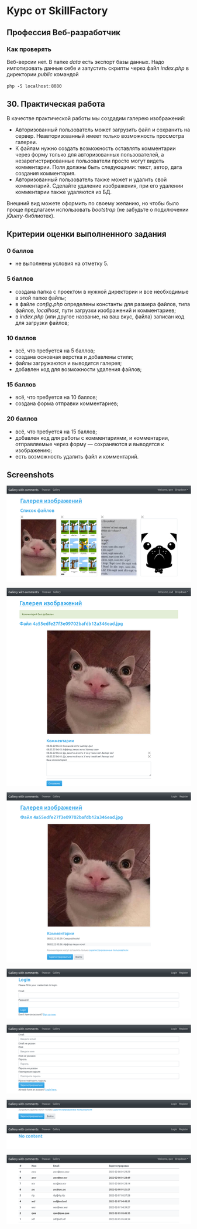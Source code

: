 # Курс от SkillFactory

## **Профессия Веб-разработчик**

### **Как проверять**

Веб-версии нет. В папке _data_ есть экспорт базы данных. Надо импотировать данные себе и запустить скрипты через файл _index.php_ в директории _public_ командой

`php -S localhost:8080`

## 30. Практическая работа

В качестве практической работы мы создадим галерею изображений:

- Авторизованный пользователь может загрузить файл и сохранить на сервер. Неавторизованный имеет только возможность просмотра галереи.
- К файлам нужно создать возможность оставлять комментарии через форму только для авторизованных пользователей, а незарегистрированные пользователи просто могут видеть комментарии. Поля должны быть следующими: текст, автор, дата создания комментария.
- Авторизованный пользователь также может и удалить свой комментарий. Сделайте удаление изображения, при его удалении комментарии также удаляются из БД.

Внешний вид можете оформить по своему желанию, но чтобы было проще предлагаем использовать _bootstrap_ (не забудьте о подключении _jQuery_-библиотек).

## Критерии оценки выполненного задания

### **0 баллов**

- не выполнены условия на отметку 5.

### **5 баллов**

- создана папка с проектом в нужной директории и все необходимые в этой папке файлы;
- в файле _config.php_ определены константы для размера файлов, типа файлов, _localhost_, пути загрузки изображений и комментариев;
- в _index.php_ (или другое название, на ваш вкус, файла) записан код для загрузки файлов;

### **10 баллов**

- всё, что требуется на 5 баллов;
- создана основная верстка и добавлены стили;
- файлы загружаются и выводится галерея;
- добавлен код для возможности удаления файлов;

### **15 баллов**

- всё, что требуется на 10 баллов;
- создана форма отправки комментариев;

### **20 баллов**

- всё, что требуется на 15 баллов;
- добавлен код для работы с комментариями, и комментарии, отправляемые через форму — сохраняются и выводятся к изображению;
- есть возможность удалить файл и комментарий.

## Screenshots

![Screenshot 1](./pix/Mod30_1.png '1')

![Screenshot 2.1](./pix/Mod30_2.1.png '2.1')

![Screenshot 2.2](./pix/Mod30_2.2.png '2.2')

![Screenshot 3.1](./pix/Mod30_3.1.png '3.1')

![Screenshot 3.2](./pix/Mod30_3.2.png '3.2')

![Screenshot 4.1](./pix/Mod30_4.1.png '4.1')

![Screenshot 4.2](./pix/Mod30_4.2.png '4.2')

![Screenshot 4.3](./pix/Mod30_4.3.png '4.3')
